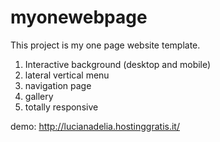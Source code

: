 # myonewebpage
This project is my one page website template.

1) Interactive background (desktop and mobile)
2) lateral vertical menu
3) navigation page
4) gallery
5) totally responsive


demo: http://lucianadelia.hostinggratis.it/
